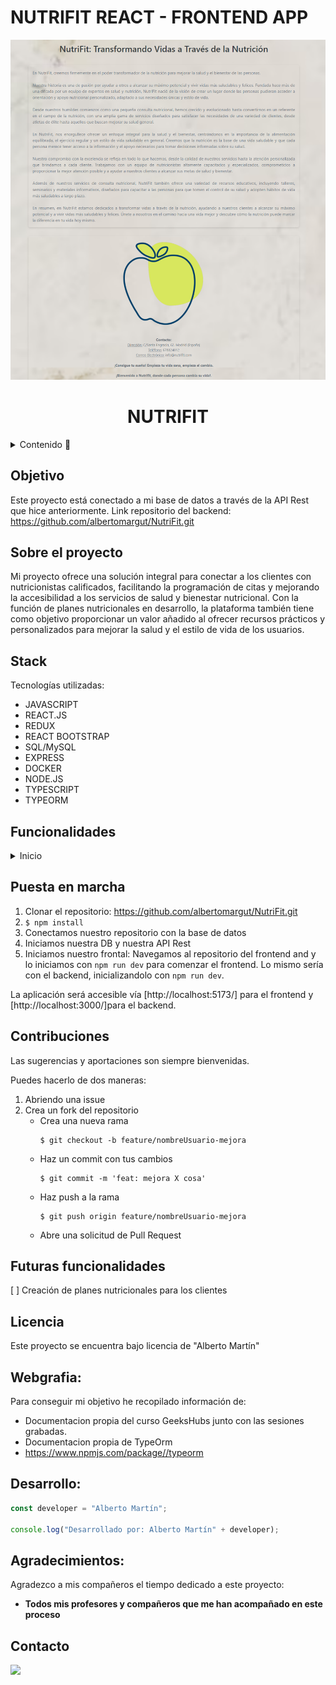 # NUTRIFIT REACT - FRONTEND APP

<div align="center">
  <img src="./src/img/home.png" width=900em>
  <h1>NUTRIFIT</h1>
</div>

<details>
  <summary>Contenido 📝</summary>
  <ol>
    <li><a href="#objetivo">Objetivo</a></li>
    <li><a href="#sobre-el-proyecto">Sobre el proyecto</a></li>
    <li><a href="#stack">Stack</a></li>
    <li><a href="#funcionalidades">Funcionalidades</a></li>
    <li><a href="#instalación-en-local">Instalación</a></li>
    <li><a href="#futuras-funcionalidades">Futuras funcionalidades</a></li>
    <li><a href="#contribuciones">Contribuciones</a></li>
    <li><a href="#licencia">Licencia</a></li>
    <li><a href="#webgrafia">Webgrafia</a></li>
    <li><a href="#desarrollo">Desarrollo</a></li>
    <li><a href="#agradecimientos">Agradecimientos</a></li>
    <li><a href="#contacto">Contacto</a></li>
  </ol>
</details>

## Objetivo

Este proyecto está conectado a mi base de datos a través de la API Rest que hice anteriormente.
Link repositorio del backend: https://github.com/albertomargut/NutriFit.git

## Sobre el proyecto

Mi proyecto ofrece una solución integral para conectar a los clientes con nutricionistas calificados, facilitando la programación de citas y mejorando la accesibilidad a los servicios de salud y bienestar nutricional. Con la función de planes nutricionales en desarrollo, la plataforma también tiene como objetivo proporcionar un valor añadido al ofrecer recursos prácticos y personalizados para mejorar la salud y el estilo de vida de los usuarios.

## Stack

Tecnologías utilizadas:

- JAVASCRIPT
- REACT.JS
- REDUX
- REACT BOOTSTRAP
- SQL/MySQL
- EXPRESS
- DOCKER
- NODE.JS
- TYPESCRIPT
- TYPEORM

## Funcionalidades

<details>
  <summary>Inicio</summary>
  <ol>
  <li align="center">🔐 Home (vista Móvil)/ Registrarse / Login</li>
      <div align="center">
      <img src="./src/img/VistaHomeMovil.png" width=180em>
      <img src="./src/img/Registro.png" width=180em>
      <img src="./src/img/Login.png" width=180em>
      </div>
      <br><br>
  <summary>Cliente 🙋🏽‍♂️</summary> 
    <li align="center">📝 Crear Cita / Ver-Editar-Borrar Cita</li>
      <div align="center">
      <img src="./src/img/crearCita.png" width=180em>
      <img src="./src/img/Ver-Editar-CancelarCita.png" width=180em>
      </div>
      <br><br>
  <summary>Nutricionista 🙋🏽</summary>   
    <li align="center">📝 Visualización Citas</li>
      <div align="center">
      <img src="./src/img/CitasNutricionista.png" width=180em>
      </div>
      <br><br>
  <summary>Admin 🙋🏽</summary>   
    <li align="center">📝 Ver Todos los Usuarios (Puede Borrarlos) / Ver todas las citas</li>
      <div align="center">
      <img src="./src/img/TodosUsuariosAdmin.png" width=180em>
      <img src="./src/img/TodasCitasAdmin.png" width=180em>
      </div>
      <br><br>
  <summary>Admin/Cliente/Nutricionista 🙋🏽‍♂️🙋🏽</summary> 
     <li align="center">👀 Visulazación de su perfil y posibilidad de cambiar los datos</li>
      <div align="center">
      <img src="./src/img/Perfil.png" width=180em>
      </div>
      <br><br> 
  </ol>
</details>

## Puesta en marcha

1. Clonar el repositorio: https://github.com/albertomargut/NutriFit.git
2. `$ npm install`
3. Conectamos nuestro repositorio con la base de datos
4. Iniciamos nuestra DB y nuestra API Rest
5. Iniciamos nuestro frontal: Navegamos al repositorio del frontend and y lo iniciamos con `npm run dev` para comenzar el frontend.
Lo mismo sería con el backend, inicializandolo con `npm run dev`.

La aplicación será accesible vía [http://localhost:5173/] para el frontend y [http://localhost:3000/]para el backend.

## Contribuciones

Las sugerencias y aportaciones son siempre bienvenidas.

Puedes hacerlo de dos maneras:

1. Abriendo una issue
2. Crea un fork del repositorio
   - Crea una nueva rama
     ```
     $ git checkout -b feature/nombreUsuario-mejora
     ```
   - Haz un commit con tus cambios
     ```
     $ git commit -m 'feat: mejora X cosa'
     ```
   - Haz push a la rama
     ```
     $ git push origin feature/nombreUsuario-mejora
     ```
   - Abre una solicitud de Pull Request

## Futuras funcionalidades

[ ] Creación de planes nutricionales para los clientes

## Licencia

Este proyecto se encuentra bajo licencia de "Alberto Martín"

## Webgrafia:

Para conseguir mi objetivo he recopilado información de:

- Documentacion propia del curso GeeksHubs junto con las sesiones grabadas.
- Documentacion propia de TypeOrm
- https://www.npmjs.com/package//typeorm

## Desarrollo:

```js
const developer = "Alberto Martín";

console.log("Desarrollado por: Alberto Martín" + developer);
```

## Agradecimientos:

Agradezco a mis compañeros el tiempo dedicado a este proyecto:

- **Todos mis profesores y compañeros que me han acompañado en este proceso**

## Contacto

<a href = "alberto.martinguti@gmail.com"><img src="https://img.shields.io/badge/Gmail-C6362C?style=for-the-badge&logo=gmail&logoColor=white" target="_blank"></a>
